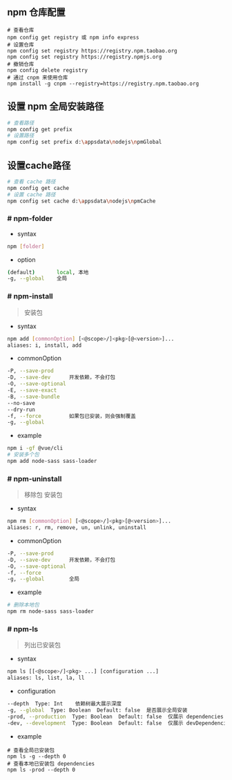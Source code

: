 ## npm 仓库配置
```shell
# 查看仓库
npm config get registry 或 npm info express
# 设置仓库
npm config set registry https://registry.npm.taobao.org
npm config set registry https://registry.npmjs.org
# 撤销仓库
npm config delete registry
# 通过 cnpm 来使用仓库
npm install -g cnpm --registry=https://registry.npm.taobao.org
```
## 设置 npm 全局安装路径
```bash
# 查看路径
npm config get prefix
# 设置路径
npm config set prefix d:\appsdata\nodejs\npmGlobal
```
## 设置cache路径
```bash
# 查看 cache 路径
npm config get cache
# 设置 cache 路径
npm config set cache d:\appsdata\nodejs\npmCache
```
### # npm-folder
- syntax
```bash
npm [folder]
```
- option
```bash
(default)       local, 本地
-g, --global    全局
```
### # npm-install
> 安装包
- syntax
```bash
npm add [commonOption] [<@scope>/]<pkg>[@<version>]...
aliases: i, install, add
```
- commonOption
```bash
-P, --save-prod
-D, --save-dev      开发依赖，不会打包
-O, --save-optional
-E, --save-exact
-B, --save-bundle
--no-save
--dry-run
-f, --force         如果包已安装，则会强制覆盖
-g, --global
```
- example
```bash
npm i -gf @vue/cli
# 安装多个包
npm add node-sass sass-loader
```
### # npm-uninstall
> 移除包
> 安装包
- syntax
```bash
npm rm [commonOption] [<@scope>/]<pkg>[@<version>]...
aliases: r, rm, remove, un, unlink, uninstall
```
- commonOption
```bash
-P, --save-prod
-D, --save-dev      开发依赖，不会打包
-O, --save-optional
-f, --force
-g, --global        全局
```
- example
```bash
# 删除本地包
npm rm node-sass sass-loader
```
### # npm-ls
> 列出已安装包
- syntax
```bash
npm ls [[<@scope>/]<pkg> ...] [configuration ...]
aliases: ls, list, la, ll
```
- configuration
```bash
--depth  Type: Int    依赖树最大展示深度
-g, --global  Type: Boolean  Default: false  是否展示全局安装
-prod, --production  Type: Boolean  Default: false  仅展示 dependencies
-dev, --development  Type: Boolean  Default: false  仅展示 devDependencies
```
- example
```
# 查看全局已安装包
npm ls -g --depth 0
# 查看本地已安装包 dependencies
npm ls -prod --depth 0
```